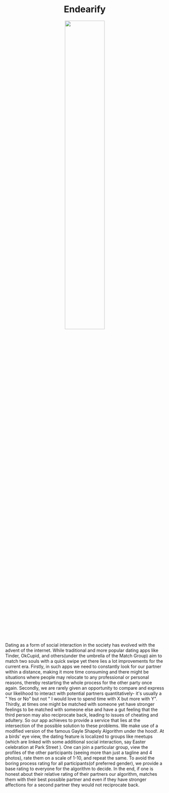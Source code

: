 <h1 align= "center"><b>Endearify</b></h1>
<p align="center"><img width=50% src="https://media.giphy.com/media/3o7TKu8D1d12Eo9wSQ/giphy.gif"></p>

Dating as a form of social interaction in the society has evolved with the advent of the internet. While traditional and more popular dating apps like Tinder, OkCupid, and others(under the umbrella of the Match Group) aim to match two souls with a quick swipe yet there lies a lot improvements for the current era. Firstly, in such apps we need to constantly look for our partner within a distance, making it more time consuming and there might be situations where people may relocate to any professional or personal reasons, thereby restarting the whole process for the other party once again. Secondly, we are rarely given an opportunity to compare and express our likelihood to interact with potential partners quantitatively- it's usually a " Yes or No" but not " I would love to spend time with X but more with Y". Thirdly, at times one might be matched with someone yet have stronger feelings to be matched with someone else and have a gut feeling that the third person may also reciprocate back, leading to issues of cheating and adultery. So our app achieves to provide a service that lies at the intersection of the possible solution to these problems. We make use of a modified version of the famous Gayle Shapely Algorithm under the hood!. At a birds' eye view, the dating feature is localized to groups like meetups (which are linked with some additional social interaction, say Easter celebration at Park Street ). One can join a particular group, view the profiles of the other participants (seeing more than just a tagline and 4 photos), rate them on a scale of 1-10, and repeat the same. To avoid the boring process rating for all participants(of preferred gender),  we provide a base rating to everyone for the algorithm to decide. In the end, if one is honest about their relative rating of their partners our algorithm, matches them with their best possible partner and even if they have stronger affections for a second partner they would not reciprocate back.


